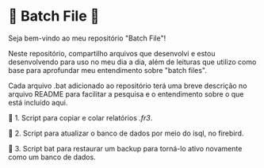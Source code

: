 # 📁 **Batch File** 📁

Seja bem-vindo ao meu repositório "Batch File"!

Neste repositório, compartilho arquivos que desenvolvi e estou desenvolvendo para uso no meu dia a dia, além de leituras que utilizo como base para aprofundar meu entendimento sobre "batch files".

Cada arquivo .bat adicionado ao repositório terá uma breve descrição no arquivo README para facilitar a pesquisa e o entendimento sobre o que está incluído aqui.

📃 1. Script para copiar e colar relatórios *.fr3*.

📃 2. Script para atualizar o banco de dados por meio do isql, no firebird.

📃 3. Script bat para restaurar um backup para torná-lo ativo novamente como um banco de dados.
